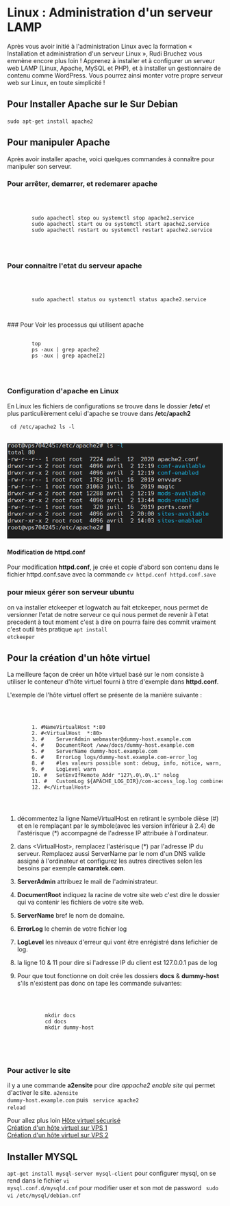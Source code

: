 # Linux : Administration d'un serveur LAMP

Après vous avoir initié à l'administration Linux avec la formation « Installation et administration d'un serveur Linux », Rudi Bruchez vous emmène encore plus loin ! Apprenez à installer et à configurer un serveur web LAMP (Linux, Apache, MySQL et PHP), et à installer un gestionnaire de contenu comme WordPress. Vous pourrez ainsi monter votre propre serveur web sur Linux, en toute simplicité !

## Pour Installer Apache sur le Sur Debian
<code>sudo apt-get install apache2</code>

## Pour manipuler Apache
Après avoir installer apache, voici quelques commandes à connaître pour manipuler son serveur.
### Pour arrêter, demarrer, et redemarer apache
<code>
    <pre>
        sudo apachectl stop ou systemctl stop apache2.service
        sudo apachectl start ou ou systemctl start apache2.service
        sudo apachectl restart ou systemctl restart apache2.service
    </pre>
</code>

### Pour connaitre l'etat du serveur apache
<code>
    <pre>
        sudo apachectl status ou systemctl status apache2.service
    </pre>
</code>
### Pour Voir les processus qui utilisent apache
<code>
    <pre>
        top
        ps -aux | grep apache2
        ps -aux | grep apache[2]
    </pre>
</code>

### Configuration d'apache en Linux
En Linux les fichiers de configurations se trouve dans le dossier **/etc/** et plus particulièrement celui d'apache se trouve dans **/etc/apach2**
<code>
    <pre>
        cd /etc/apache2
        ls -l
    </pre>
</code>
![apache2](1.png)

#### Modification de httpd.conf
Pour modification **httpd.conf**, je crée et copie d'abord son contenu dans le fichier httpd.conf.save avec la commande 
<code>cv httpd.conf httpd.conf.save</code>  

### pour mieux gérer son serveur ubuntu
on va installer etckeeper et logwatch au fait etckeeper, nous permet de versionner l'etat de notre serveur ce qui nous permet de revenir à l'etat precedent à tout moment c'est à dire on pourra faire des commit vraiment c'est outil très pratique
<code>apt install etckeeper</code>

## Pour la création d'un hôte virtuel
La meilleure façon de créer un hôte virtuel basé sur le nom consiste à utiliser le conteneur d'hôte virtuel fourni à titre d'exemple dans **httpd.conf**.

L'exemple de l'hôte virtuel offert se présente de la manière suivante :

<code>
    <pre>
        1. #NameVirtualHost *:80
        2. #&lt;VirtualHost  *:80&gt;
        3. #    ServerAdmin webmaster@dummy-host.example.com
        4. #    DocumentRoot /www/docs/dummy-host.example.com
        5. #    ServerName dummy-host.example.com
        6. #    ErrorLog logs/dummy-host.example.com-error_log
        8. #    #les valeurs possible sont: debug, info, notice, warn, error, crit, alert, emerg
        9. #    LogLevel warn
        10. #   SetEnvIfRemote_Addr "127\.0\.0\.1" nolog
        11. #   CustomLog ${APACHE_LOG_DIR}/com-access_log.log combined env=!nolog
        12. #&lt;/VirtualHost&gt;
    </pre>
</code>

1. décommentez la ligne NameVirtualHost en retirant le symbole dièse (#) et en le remplaçant par le symbole(avec les version inférieur à 2.4) de l'astérisque (*) accompagné de l'adresse IP attribuée à l'ordinateur.
2. dans &lt;VirtualHost&gt;, remplacez l'astérisque (*) par l'adresse IP du serveur. Remplacez aussi ServerName par le nom d'un DNS valide assigné à l'ordinateur et configurez les autres directives selon les besoins par exemple **camaratek.com**.
3. **ServerAdmin** attribuez le mail de l'administrateur.
4. **DocumentRoot** indiquez la racine de votre site web c'est dire le dossier qui va contenir les fichiers de votre site web.
5. **ServerName** bref le nom de domaine.
6. **ErrorLog** le chemin de votre fichier log
7. **LogLevel** les niveaux d'erreur qui vont être enrégistré dans lefichier de log.
8. la ligne 10 &amp; 11 pour dire si l'adresse IP du client est 127.0.0.1 pas de log
9. Pour que tout fonctionne on doit crée les dossiers **docs** &amp; **dummy-host** s'ils n'existent pas donc on tape les commande suivantes:
    
    <code>
        <pre>
            mkdir docs
            cd docs
            mkdir dummy-host
        </pre>
    </code>

### Pour activer le site
il y a une commande **a2ensite** pour dire *appache2 enable site* qui permet d'activer le site.
<code>a2ensite dummy-host.example.com</code> puis
<code> service apache2 reload</code>

Pour allez plus loin
[Hôte virtuel sécurisé](http://httpd.apache.org/docs/2.0/ssl/ssl_intro.html)<br/>
[Création d'un hôte virtuel sur VPS 1](https://github.com/camara94/adminVPS#administrer-un-serveur-vps)<br />
[Création d'un hôte virtuel sur VPS 2](http://web.mit.edu/rhel-doc/4/RH-DOCS/rhel-rg-fr-4/s1-apache-virtualhosts.html)<br/>

## Installer MYSQL
<code>apt-get install mysql-server mysql-client</code>
pour configurer mysql, on se rend dans le fichier
<code>vi  mysql.conf.d/mysqld.cnf</code>
pour modifier user et son mot de password
<code> sudo vi /etc/mysql/debian.cnf</code>
